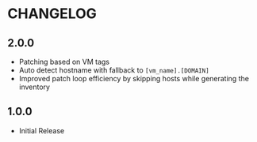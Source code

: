 # CHANGELOG

## 2.0.0

* Patching based on VM tags
* Auto detect hostname with fallback to `[vm_name].[DOMAIN]`
* Improved patch loop efficiency by skipping hosts while generating the inventory

## 1.0.0

* Initial Release
